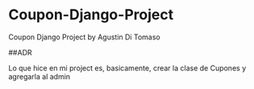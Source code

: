 # Coupon-Django-Project
Coupon Django Project by Agustin Di Tomaso

##ADR

Lo que hice en mi project es, basicamente, crear la clase de Cupones y agregarla al admin
